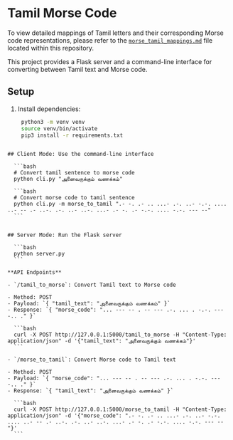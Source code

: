 # Tamil Morse Code

To view detailed mappings of Tamil letters and their corresponding Morse code representations, please refer to the [`morse_tamil_mappings.md`](./morse_tamil_mappings.md) file located within this repository.

This project provides a Flask server and a command-line interface for converting between Tamil text and Morse code.

## Setup

1. Install dependencies:

   ```bash
    python3 -m venv venv
    source venv/bin/activate
    pip3 install -r requirements.txt
  ```

## Client Mode: Use the command-line interface

    ```bash
    # Convert tamil sentence to morse code
    python cli.py "அனைவருக்கும் வணக்கம்"

    ```bash
    # Convert morse code to tamil sentence
    python cli.py -m morse_to_tamil ".- -. .- .. ...- .-. ..- -.-. .... ..- -- .- ..-. .-. ..- ..-. ...- .- -. .- -.-. .... -.-. --- --"
    ```


## Server Mode: Run the Flask server

    ```bash
    python server.py
    ```

**API Endpoints**

- `/tamil_to_morse`: Convert Tamil text to Morse code

  - Method: POST
  - Payload: `{ "tamil_text": "அனைவருக்கும் வணக்கம்" }`
  - Response: `{ "morse_code": "... --- -- . -- --- .-. ... . -.-. --- -.. ." }`

    ```bash
    curl -X POST http://127.0.0.1:5000/tamil_to_morse -H "Content-Type: application/json" -d '{"tamil_text": "அனைவருக்கும் வணக்கம்"}'
    ```

- `/morse_to_tamil`: Convert Morse code to Tamil text

  - Method: POST
  - Payload: `{ "morse_code": "... --- -- . -- --- .-. ... . -.-. --- -.. ." }`
  - Response: `{ "tamil_text": "அனைவருக்கும் வணக்கம்" }`

    ```bash
    curl -X POST http://127.0.0.1:5000/morse_to_tamil -H "Content-Type: application/json" -d '{"morse_code": ".- -. .- .. ...- .-. ..- -.-. .... ..- -- .- ..-. .-. ..- ..-. ...- .- -. .- -.-. .... -.-. --- --"}'
    ```
